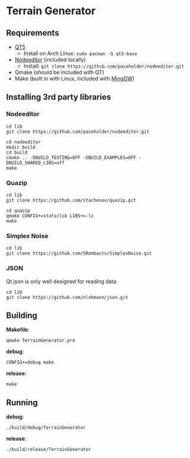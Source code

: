 # Terrain Generator

## Requirements

- [QT5](https://www.qt.io/download)
    - Install on Arch Linux: `sudo pacman -S qt5-base`
- [Nodeeditor](https://github.com/paceholder/nodeeditor) (included locally)
    - Install: `git clone https://github.com/paceholder/nodeeditor.git`
- Qmake (should be included with QT)
- Make (built in with Linux, included with [MingGW](http://mingw.org/))

## Installing 3rd party libraries

### Nodeeditor

```
cd lib
git clone https://github.com/paceholder/nodeeditor.git

cd nodeeditor
mkdir build
cd build
cmake .. -DBUILD_TESTING=OFF -DBUILD_EXAMPLES=OFF -DBUILD_SHARED_LIBS=off
make
```

### Quazip

```
cd lib
git clone https://github.com/stachenov/quazip.git

cd quazip
qmake CONFIG+=staticlib LIBS+=-lz
make
```

### Simplex Noise

```
cd lib
git clone https://github.com/SRombauts/SimplexNoise.git
```

### JSON

Qt json is only well designed for reading data

```
cd lib
git clone https://github.com/nlohmann/json.git
```

## Building

**Makefile**:
```
qmake TerrainGenerator.pro
```

**debug**:
```
CONFIG+=debug make
```

**release**:
```
make
```

## Running

**debug**:
```
./build/debug/TerrainGenerator
```

**release**:
```
./build/release/TerrainGenerator
```
